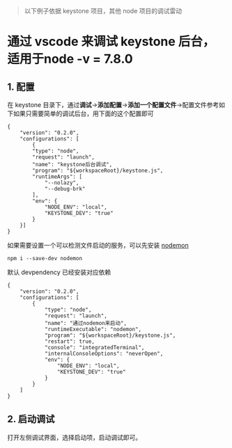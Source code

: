 > 以下例子依据 keystone 项目，其他 node 项目的调试雷动

# 通过 vscode 来调试 keystone 后台，适用于**node -v = 7.8.0**

## 1. 配置

在 keystone 目录下，通过**调试**->**添加配置**->**添加一个配置文件**->配置文件参考如下如果只需要简单的调试后台，用下面的这个配置即可

```
{
    "version": "0.2.0",
    "configurations": [
        {
        "type": "node",
        "request": "launch",
        "name": "keystone后台调试",
        "program": "${workspaceRoot}/keystone.js",
        "runtimeArgs": [
            "--nolazy",
            "--debug-brk"
        ],
        "env": {
            "NODE_ENV": "local",
            "KEYSTONE_DEV": "true"
        }
    }]
}
```

如果需要设置一个可以检测文件启动的服务，可以先安装 [nodemon](https://github.com/remy/nodemon)

```
npm i --save-dev nodemon
```

默认 devpendency 已经安装对应依赖

```
{
    "version": "0.2.0",
    "configurations": [
        {
            "type": "node",
            "request": "launch",
            "name": "通过nodemon来启动",
            "runtimeExecutable": "nodemon",
            "program": "${workspaceRoot}/keystone.js",
            "restart": true,
            "console": "integratedTerminal",
            "internalConsoleOptions": "neverOpen",
            "env": {
                "NODE_ENV": "local",
                "KEYSTONE_DEV": "true"
            }
        }
    ]
}
```

## 2. 启动调试

打开左侧调试界面，选择启动项，启动调试即可。
